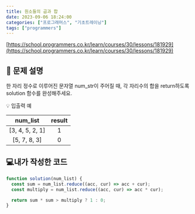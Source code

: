 ```yaml
---
title: 원소들의 곱과 합
date: 2023-09-06 18:24:00
categories: ["프로그래머스", "기초트레이닝"]
tags: ["programmers"]
---
```


[https://school.programmers.co.kr/learn/courses/30/lessons/181929](https://school.programmers.co.kr/learn/courses/30/lessons/181929)

## 📔 문제 설명

한 자리 정수로 이루어진 문자열 num_str이 주어질 때, 각 자리수의 합을 return하도록 solution 함수를 완성해주세요.

💡 입출력 예

|    num_list     | result |
| :-------------: | :----: |
| [3, 4, 5, 2, 1] |   1    |
|  [5, 7, 8, 3]   |   0    |

## 💻내가 작성한 코드

```js
function solution(num_list) {
  const sum = num_list.reduce((acc, cur) => acc + cur);
  const multiply = num_list.reduce((acc, cur) => acc * cur);

  return sum * sum > multiply ? 1 : 0;
}
```
